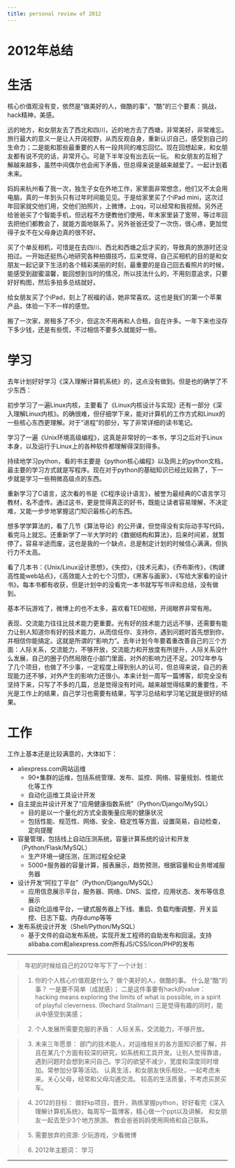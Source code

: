 ```yaml
---
title: personal review of 2012
---
```


<link rel='stylesheet' href='/style/github2.css'/>

2012年总结
=========

# 生活
 
核心价值观没有变，依然是“做美好的人，做酷的事”，“酷”的三个要素：挑战，hack精神，美感。

远的地方，和女朋友去了西北和四川，近的地方去了西塘，非常美好，非常难忘。旅行最大的意义一是让人开阔视野，从而反观自身，重新认识自己，感受到自己的生命力；二是能和那些最重要的人有一段共同的难忘回忆。现在回想起来，和女朋友都有说不完的话，非常开心。可是下半年没有出去玩一玩。
和女朋友的互相了解越来越多，虽然中间偶尔也会闹下矛盾，但总得来说是越来越爱了。一起计划着未来。

妈妈来杭州看了我一次，独生子女在外地工作，家里面非常想念，他们又不太会用电脑，真的一年到头只有过年时间能见见。于是给家里买了个iPad mini，这次过年回家就交他们用，交他们拍照片，上微博，上qq，可以经常和我视频。另外还给爸爸买了个智能手机，但远程不方便教他们使用，年末家里装了宽带，等过年回去把他们都教会了，就能方面地联系了。另外爸爸还受了一次伤，很心疼，更加觉得子女不在父母身边真的很不好。

买了个单反相机，可惜是在去四川、西北和西塘之后才买的，导致真的旅游时还没拍过。一开始还挺热心地研究各种拍摄技巧，后来觉得，自己买相机的目的是和女朋友一起记录下生活的各个精彩美丽的时刻，最重要的是自己回去看照片的时候，能感受到甜蜜温馨，能回想到当时的情况，所以技法什么的，不用刻意追求，只要好好构图，然后多拍多总结就好。

给女朋友买了个iPad，刻上了祝福的话，她非常喜欢。这也是我们的第一个苹果产品，体验一下不一样的感觉。

搬了一次家，房租多了不少，但这次不用再和人合租，自在许多。一年下来也没存下多少钱，还是有些慌，不过相信不要多久就能好一些。

# 学习

去年计划好好学习《深入理解计算机系统》的，这点没有做到。但是也的确学了不少东西：
 
初步学习了一遍Linux内核，主要看了《Linux内核设计与实现》还有一部分《深入理解Linux内核》。的确很难，但仔细学下来，能对计算机的工作方式和Linux的一些核心东西更理解。对于“进程”的部分，写了非常详细的读书笔记。

学习了一遍《Unix环境高级编程》，这真是非常好的一本书，学习之后对于Linux本身，以及运行于Linux上的各种软件都理解得深刻得多。

持续地学习python，看的书主要是《python核心编程》以及网上的python文档，最主要的学习方式就是写程序。现在对于python的基础知识已经比较熟了，下一步就是学习一些稍微高级点的东西。

重新学习了C语言，这次看的书是《C程序设计语言》，被誉为最经典的C语言学习教材，名不虚传。通过这书，更是觉得真正的好书，既能让读者容易理解，不决定难，又能一步步地掌握这门知识最核心的东西。

想多学学算法的，看了几节《算法导论》的公开课，但觉得没有实际动手写代码，看完马上就忘。还重新学了一半大学时的《数据结构和算法》，后来时间紧，就暂停了。容易半途而废，这也是我的一个缺点，总是制定计划的时候信心满满，但执行力不太高。

看了几本书：《Unix/Linux设计思想》，《失控》，《技术元素》，《乔布斯传》，《构建高性能web站点》，《高效能人士的七个习惯》，《黑客与画家》，《写给大家看的设计书》。每本书都有收获，但是计划中的没看完一本书就写写书评和总结，没有做到。

基本不玩游戏了，微博上的也不太多，喜欢看TED视频，开阔眼界非常有用。

表现、交流能力往往比技术能力更重要。光有好的技术能力远远不够，还需要有能力让别人知道你有好的技术能力，从而信任你、支持你，遇到问题时首先想到你，并相信你能搞定。这就是所谓的“影响力”。去年计划今年要着重改善自己的三个方面：人际关系，交流能力，不够开放，交流能力和开放度有所提升，人际关系没什么发展，自己的圈子仍然局限在小部门里面，对外的影响力还不足。2012年参与了几个项目，也做了不少事，一定程度上得到别人的认可，但总得来说，自己的表现能力还不够，对外产生的影响力还很小。本来计划一周写一篇博客，却完全没有坚持下来，只写了不多的几篇，总是觉得没有时间。越来越觉得结果的重要性，不光是工作上的结果，自己学习也需要有结果，写学习总结和学习笔记就是很好的结果。

# 工作

工作上基本还是比较满意的，大体如下：

* aliexpress.com网站运维
    - 90+集群的运维，包括系统管理、发布、监控、网络、容量规划、性能优化等工作
    - 自动化运维工具设计开发
* 自主提出并设计开发了“应用健康指数系统”（Python/Django/MySQL）
    - 目的是以一个量化的方式全面衡量应用的健康状况
    - 包括性能、规范性、网络、安全、稳定性等方面，设置简易，自动检查，定向提醒
* 容量管理，包括线上自动压测系统，容量计算系统的设计和开发（Python/Flask/MySQL）
    - 生产环境一键压测，压测过程全纪录
    - 5000+服务器的容量计算，报表展示，趋势预测，根据容量和业务增减服务器
* 设计开发“阿拉丁平台”（Python/Django/MySQL）
    - 应用信息展示平台，服务器、网络、DNS、监控，应用状态、发布等信息展示
    - 自动化运维平台，一键式服务器上下线、重启、负载均衡调整、开关监控、日志下载、内存dump等等
* 发布系统设计开发（Shell/Python/MySQL）
    - 基于文件的自动发布系统，实现开发工程师的自助发布和回滚。支持alibaba.com和aliexpress.com所有JS/CSS/icon/PHP的发布

--------------------------------------------------------------
 
> 年初的时候给自己的2012年写下了一个计划：

> 1. 你的个人核心价值观是什么？ 
做个美好的人，做酷的事。 
什么是“酷”的事？
一是要不简单（成就感）；
二是这件事要有hack的value：
hacking means exploring the limits of what is possible, in a spirit of playful cleverness. (Rechard Stallman)
三是觉得有趣的同时，能从中感受到美感；

> 2. 个人发展所需要克服的矛盾： 
人际关系，交流能力，不够开放。 

> 3. 未来三年愿景： 
部门的技术能人，对运维相关的各方面知识都了解，并且在某几个方面有较深的研究，如系统和工具开发。让别人觉得靠谱，遇到问题时会想到来问自己。学习的欲望不减少，宽度和深度同时增加。常参加分享等活动。 
认真生活，和女朋友快乐相处，一起考虑未来。关心父母，经常和父母沟通交流。 
较高的生活质量，不考虑买房买车。 

> 4. 2012的目标： 
做好kp项目，晋升，熟练掌握python，好好看完《深入理解计算机系统》，每周写一篇博客，精心做一个ppt以及讲解。 
和女朋友一起去至少3个地方旅游。 
教会爸爸妈妈使用网络和自己联系。 

> 5. 需要放弃的资源: 
少玩游戏，少看微博 

> 6. 2012年主题词： 
学习

----

<div id="disqus_thread"></div>
<script type="text/javascript">
/* * * CONFIGURATION VARIABLES: EDIT BEFORE PASTING INTO YOUR WEBPAGE * * */
    var disqus_shortname = 'gaopenghigh'; // required: replace example with your forum shortname

    /* * * DON'T EDIT BELOW THIS LINE * * */
    (function() {
        var dsq = document.createElement('script'); dsq.type = 'text/javascript'; dsq.async = true;
        dsq.src = '//' + disqus_shortname + '.disqus.com/embed.js';
        (document.getElementsByTagName('head')[0] || document.getElementsByTagName('body')[0]).appendChild(dsq);
    })();
</script>
<script>
  (function(i,s,o,g,r,a,m){i['GoogleAnalyticsObject']=r;i[r]=i[r]||function(){
  (i[r].q=i[r].q||[]).push(arguments)},i[r].l=1*new Date();a=s.createElement(o),
  m=s.getElementsByTagName(o)[0];a.async=1;a.src=g;m.parentNode.insertBefore(a,m)
  })(window,document,'script','//www.google-analytics.com/analytics.js','ga');

  ga('create', 'UA-40539766-1', 'github.com');
  ga('send', 'pageview');

</script>